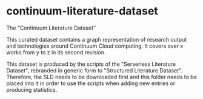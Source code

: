 # continuum-literature-dataset


The "Continuum Literature Dataset"

This curated dataset contains a graph representation of research output
and technologies around Continuum Cloud computing. It covers over x works from y to
z in its second revision.

This dataset is produced by the scripts of the "Serverless Literature
Dataset", rebranded in generic form to "Structured Literature Dataset".
Therefore, the SLD needs to be downloaded first and this folder needs to
be placed into it in order to use the scripts when adding new entries or
producing statistics. 
